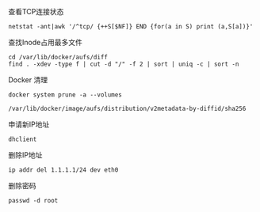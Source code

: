 查看TCP连接状态
```shell
netstat -ant|awk '/^tcp/ {++S[$NF]} END {for(a in S) print (a,S[a])}'
```


查找Inode占用最多文件
```shell
cd /var/lib/docker/aufs/diff
find . -xdev -type f | cut -d "/" -f 2 | sort | uniq -c | sort -n
```


Docker 清理
```shell
docker system prune -a --volumes
```

```
/var/lib/docker/image/aufs/distribution/v2metadata-by-diffid/sha256
```


申请新IP地址
```shell
dhclient
```

删除IP地址
```shell
ip addr del 1.1.1.1/24 dev eth0
```

删除密码
```shell
passwd -d root
```
